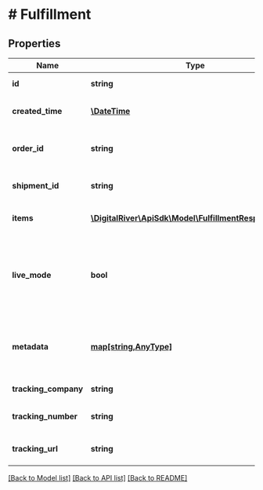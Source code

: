 # # Fulfillment

## Properties

Name | Type | Description | Notes
------------ | ------------- | ------------- | -------------
**id** | **string** | The unique identifier of the Fulfillment. | [optional] [readonly] 
**created_time** | [**\DateTime**](\DateTime.md) | The time when the Fulfillment was created. | [optional] [readonly] 
**order_id** | **string** | The unique identifier of the Order associated with this Fulfillment. | [optional] [readonly] 
**shipment_id** | **string** | The unique identifier associated to the shipment | [optional] 
**items** | [**\DigitalRiver\ApiSdk\Model\FulfillmentResponseItem[]**](FulfillmentResponseItem.md) | An array of line items fulfilled and/or cancelled. | [optional] 
**live_mode** | **bool** | Has the value &lt;code&gt;true&lt;/code&gt; if the object exists in live mode or the value &lt;code&gt;false&lt;/code&gt; if the object exists in test mode. | [optional] 
**metadata** | [**map[string,AnyType]**](AnyType.md) | Key-value pairs used to store additional data. Value can be string, boolean or integer types. | [optional] 
**tracking_company** | **string** | The name of the tracking company. | [optional] 
**tracking_number** | **string** | A tracking number provided by the shipping company. | [optional] 
**tracking_url** | **string** | The URL of the tracking page for the Fulfillment. | [optional] 

[[Back to Model list]](../../README.md#documentation-for-models) [[Back to API list]](../../README.md#documentation-for-api-endpoints) [[Back to README]](../../README.md)


